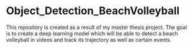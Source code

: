 # Object_Detection_BeachVolleyball
This repository is created as a result of my master thesis project. The goal is to create a deep learning model which will be able to detect a beach volleyball in videos and track its trajectory as well as certain events.
